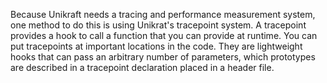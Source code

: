 Because Unikraft needs a tracing and performance measurement system, one method to do this is using Unikrat's tracepoint system.
A tracepoint provides a hook to call a function that you can provide at runtime.
You can put tracepoints at important locations in the code.
They are lightweight hooks that can pass an arbitrary number of parameters, which prototypes are described in a tracepoint declaration placed in a header file.
